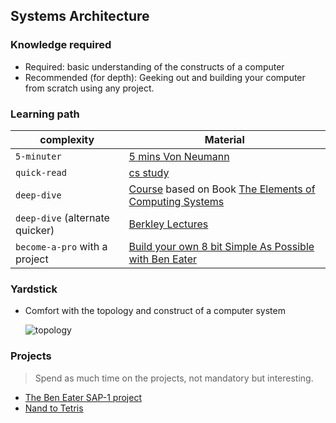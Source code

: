 ## Systems Architecture

### Knowledge required

- Required: basic understanding of the constructs of a computer
- Recommended (for depth): Geeking out and building your computer from scratch using any project.

### Learning path

| complexity                      | Material                                                           |
| ------------------------------- | ------------------------------------------------------------------ |
| `5-minuter`                     | [5 mins Von Neumann][1a]                                           |
| `quick-read`                    | [cs study][1b]                                                     |
| `deep-dive`                     | [Course][1e] based on Book [The Elements of Computing Systems][1c] |
| `deep-dive` (alternate quicker) | [Berkley Lectures][1f]                                             |
| `become-a-pro` with a project   | [Build your own 8 bit Simple As Possible with Ben Eater][1d]       |

### Yardstick

- Comfort with the topology and construct of a computer system

  ![topology](https://user-images.githubusercontent.com/9320602/161938258-4b269a38-3cf5-4597-bde9-cbd0264c6ae7.png)

### Projects

> Spend as much time on the projects, not mandatory but interesting.

- [The Ben Eater SAP-1 project][1d]
- [Nand to Tetris](https://www.nand2tetris.org/)

<!--Reference links in article-->

[1a]: https://www.hilbre.wirral.sch.uk/attachments/download.asp?file=1359&type=pdf
[1b]: https://london.ac.uk/sites/default/files/uploads/is1168-introduction-computer-systems-architecture-programming-study-guide.pdf
[1c]: https://www.amazon.co.uk/Elements-Computing-Systems-Building-Principles/dp/0262640686
[1d]: https://www.youtube.com/watch?v=HyznrdDSSGM&list=PLowKtXNTBypGqImE405J2565dvjafglHU
[1e]: https://www.coursera.org/learn/build-a-computer
[1f]: https://archive.org/details/ucberkeley-webcast-PL-XXv-cvA_iCl2-D-FS5mk0jFF6cYSJs_
